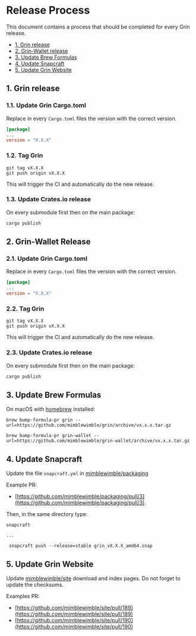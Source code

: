 # Release Process

This document contains a process that should be completed for every Grin release.

- [1. Grin release](#1.-grin-release)
- [2. Grin-Wallet release](#2.-grin-wallet-release)
- [3. Update Brew Formulas](#3.-update-brew-formulas)
- [4. Update Snapcraft](#4.-update-snapcraft)
- [5. Update Grin Website](#5.-update-grin-website)

## 1. Grin release

### 1.1. Update Grin Cargo.toml

Replace in every `Cargo.toml` files the version with the correct version.

```toml
[package]
...
version = "X.X.X"
```

### 1.2. Tag Grin

```shell
git tag vX.X.X
git push origin vX.X.X
```

This will trigger the CI and automatically do the new release.

### 1.3. Update Crates.io release

On every submodule first then on the main package:

```bash
cargo publish
```

## 2. Grin-Wallet Release

### 2.1. Update Grin Cargo.toml

Replace in every `Cargo.toml` files the version with the correct version.

```toml
[package]
...
version = "X.X.X"
```

### 2.2. Tag Grin

```shell
git tag vX.X.X
git push origin vX.X.X
```

This will trigger the CI and automatically do the new release.

### 2.3. Update Crates.io release

On every submodule first then on the main package:

```bash
cargo publish
```

## 3. Update Brew Formulas

On macOS with [homebrew](https://brew.sh) installed:

```shell
brew bump-formula-pr grin --url=https://github.com/mimblewimble/grin/archive/vx.x.x.tar.gz

brew bump-formula-pr grin-wallet --url=https://github.com/mimblewimble/grin-wallet/archive/vx.x.x.tar.gz
```

## 4. Update Snapcraft

Update the file `snapcraft.yml` in [mimblewimble/packaging](https://github.com/mimblewimble/packaging)

Example PR:

- [https://github.com/mimblewimble/packaging/pull/3](https://github.com/mimblewimble/packaging/pull/3).

Then, in the same directory type:

```shell
snapcraft

...

 snapcraft push --release=stable grin_vX.X.X_amd64.snap
```

## 5. Update Grin Website

Update [mimblewimble/site](https://github.com/mimblewimble/site) download and index pages. Do not forget to update the checksums.

Examples PR:

- [https://github.com/mimblewimble/site/pull/189](https://github.com/mimblewimble/site/pull/189)
- [https://github.com/mimblewimble/site/pull/190](https://github.com/mimblewimble/site/pull/190)
